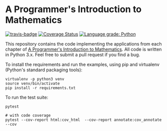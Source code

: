 # A Programmer's Introduction to Mathematics

[![travis-badge](https://travis-ci.org/pim-book/programmers-introduction-to-mathematics.svg?branch=master)](https://travis-ci.org/pim-book/programmers-introduction-to-mathematics) [![Coverage Status](https://coveralls.io/repos/github/pim-book/programmers-introduction-to-mathematics/badge.svg?branch=master)](https://coveralls.io/github/pim-book/programmers-introduction-to-mathematics?branch=master) [![Language grade: Python](https://img.shields.io/lgtm/grade/python/g/pim-book/programmers-introduction-to-mathematics.svg?logo=lgtm&logoWidth=18)](https://lgtm.com/projects/g/pim-book/programmers-introduction-to-mathematics/context:python)

This repository contains the code implementing the applications from each
chapter of [A Programmer's Introduction to Mathematics](https://pimbook.org).
All code is written in Python 3.x. Feel free to submit a pull request if you
find a bug.

To install the requirements and run the examples, using pip and virtualenv (Python's standard packaging tools):

```
virtualenv -p python3 venv
source venv/bin/activate
pip install -r requirements.txt
```

To run the test suite:

```
pytest

# with code coverage
pytest --cov-report html:cov_html  --cov-report annotate:cov_annotate --cov
```
